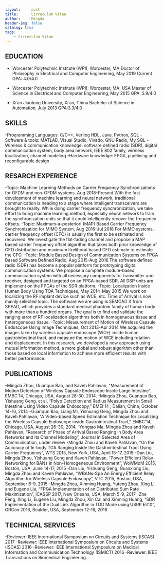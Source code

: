 ```yaml
---
layout:     post
title:      Cirreculum Vitae
author:     Mingda
header-img: false
catalog: true
tags:
    - Cirreculum Vitae
---
```


## **EDUCATION** 

- Worcester Polytechnic Institute (WPI), Worcester, MA
Doctor of Philosophy in Electrical and Computer Engineering, May 2019
Current GPA: 4.0/4.0

- Worcester Polytechnic Institute (WPI), Worcester, MA, USA
Master of Science in Electrical and Computer Engineering, May 2015
GPA: 3.9/4.0

- Xi’an Jiaotong University, Xi’an, China
Bachelor of Science in Automation, July 2013
GPA:3.3/4.0

## **SKILLS** 
-Programming Languages: C/C++, Verilog HDL, Java, Python, SQL
-Software & tools: MATLAB, Visual Studio, Vivado, GNU Radio, My SQL
-Wireless & communication knowledge: software defined radio (SDR), digital communication system, body area network, IEEE 802 family, wireless localization, channel modeling
-Hardware knowledge: FPGA, pipelining and reconfigurable design

## **RESARCH EXPERIENCE**
-Topic: Machine Learning Methods on Carrier Frequency Synchronizations for OFDM and non-OFDM systems, Aug 2018-Present
With the fast development of machine learning and neural network, traditional communication is heading to a stage where intelligent transceivers are brought to reality. While doing carrier frequency synchronization, we take effort to bring machine learning method, especially neural network to train the synchronization units so that it could intelligently recover the frequency offsets.
-Topic: Maximum-a-posteriori (MAP) Based Carrier Frequency Synchronization for MIMO System, Aug 2016-Jul 2018
For MIMO systems, carrier frequency offset (CFO) is usually the first to be estimated and recovered. We investigate the flat-fading channel and propose a MAP based carrier frequency offset algorithm that takes both prior knowledge of CFO distribution and maximum likelihood based CFO estimate to estimate the CFO.
-Topic: Module Based Design of Communication Systems on FPGA Based Software Defined Radio, Aug 2015-Aug 2016
The software defined radio (SDR) has become a popular platform for prototyping digital communication systems. We propose a complete module-based communication system with all necessary components for transmitter and receiver, designed and targeted on an FPGA-based SDR. All DSP units are implement on the FPGAs of the SDR platform.
-Topic: Localization Inside Human Body Using TOA Techniques, May 2014-May 2015
We work on localizing the RF implant device such as WCE, etc. Time of Arrival is now mainly selected topic. The software we are using is SEMCAD X from SPEAG, which provides a standard medical phantom family of human body with more than a hundred organs. The goal is to find and validate the ranging error of RF localization algorithms both in homogeneous tissue and heterogeneous tissue.
-Topic: Measurement of Motion of Wireless Capsule Endoscope Using Image Techniques, Oct 2013-Apr 2014
We acquired the images taken by wireless capsule endoscope (WCE) inside human gastrointestinal tract, and measure the motion of WCE including rotation and displacement. In this research, we developed a new approach using mutual information method, a more global and robust algorithm other than those based on local information to achieve more efficient results with better performance.

## **PUBLICATIONS**
-Mingda Zhou, Guanqun Bao, and Kaveh Pahlavan, "Measurement of Motion Detection of Wireless Capsule Endoscope Inside Large Intestine", EMBC'14, Chicago, USA, August 26-30, 2014.
-Mingda Zhou, Guanqun Bao, Yishuang Geng, et al, “Polyp Detection and Radius Measurement in Small Intestine Using Video Capsule Endoscopy,” BMEI’14 , Dalian, China, October 14-16, 2014
-Guanqun Bao, Liang Mi, Yishuang Geng, Mingda Zhou and Kaveh Pahlavan, "A Video-based Speed Estimation Technique for Localizing the Wireless Capsule Endoscope inside Gastrointestinal Tract," EMBC'14, Chicago, USA, August 26-30, 2014.
-Yongtao Ma, Mingda Zhou and Kaveh Pahlavan, “Research of Phase of Arrival Based Ranging in Body Area Networks and Its Channel Modeling”, Journal in Selected Area of Communication, under review
-Mingda Zhou and Kaveh Pahlavan, “On the Accuracy of In-body TOA Ranging Inside the Gastrointestinal Tract Using Carrier Frequency”, WTS 2015, New York, USA, April 15-17, 2015
-Dan Liu, Mingda Zhou, Yishuang Geng and Kaveh Pahlavan, “Power Efficient Relay Networking for BANs in Non-Homogeneous Environment”, WoWMoM 2015, Boston, USA, June 14-17, 2015
-Dan Liu, Yishuang Geng, Guanxiong Liu, Mingda Zhou and Kaveh Pahlavan, “WBANs-Spa An Energy Efficient Relay Algorithm for Wireless Capsule Endoscopy”, VTC 2015, Boston, USA, September 6-9, 2015
-Mingda Zhou, Xinming Huang, Yuteng Zhou, Xing Li, and Eugene Liu, “FPGA Implementation of an Distributed Sum Rate Maximization”, ICASSP 2017, New Orleans, USA, March 5-9, 2017
-Zhe Feng, Xing Li, Eugene Liu, Mingda Zhou, Xin Cai and Xinming Huang, “SDR Implementation of the Dual Link Algorithm in TDD Mode using USRP E310”, GRCon 2016, Boulder, USA, September 12-16, 2016


## **TECHNICAL SERVICES**
-Reviewer: IEEE International Symposium on Circuits and Systems (ISCAS) 2017
-Reviewer: IEEE International Symposium on Circuits and Systems (ISCAS) 2016
-Reviewer: IEEE International Symposium on Medical Information and Communication Technology (ISMICT) 2016
-Reviewer: IEEE Transactions on Biomedical Engineering
